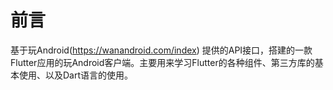 # 前言
  基于玩Android(https://wanandroid.com/index) 提供的API接口，搭建的一款Flutter应用的玩Android客户端。主要用来学习Flutter的各种组件、第三方库的基本使用、以及Dart语言的使用。

